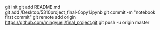 git init
git add README.md  
git add /Desktop/5310project_final-Copy1.ipynb
git commit -m "notebook first commit" 
git remote add origin https://github.com/mingyueji/final_project.git 
git push -u origin master 
